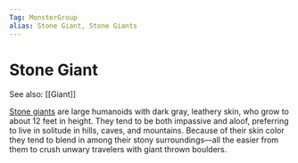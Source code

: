 ```yaml
---
Tag: MonsterGroup
alias: Stone Giant, Stone Giants
---
```

# Stone Giant
See also: [[Giant]]

[Stone giants](https://pathfinderwiki.com/wiki/Stone_giant) are large humanoids with dark gray, leathery skin, who grow to about 12 feet in height. They tend to be both impassive and aloof, preferring to live in solitude in hills, caves, and mountains. Because of their skin color they tend to blend in among their stony surroundings—all the easier from them to crush unwary travelers with giant thrown boulders. 